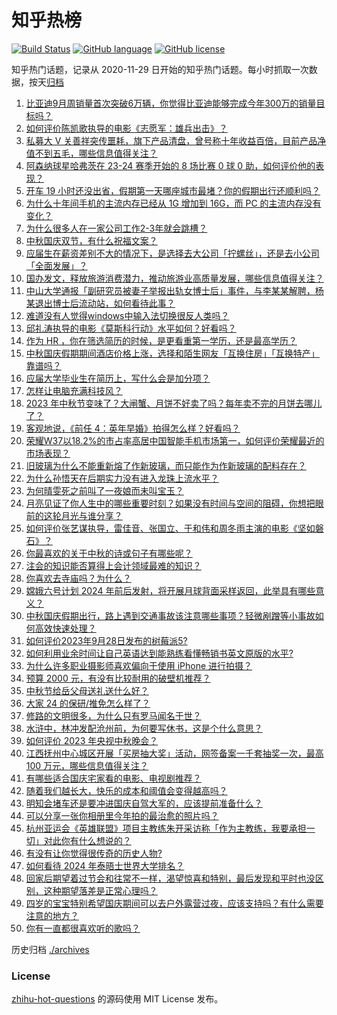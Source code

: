 # 知乎热榜
[![Build Status](https://github.com/ToWeLong/zhihu-hot-questions/workflows/CI/badge.svg)](https://github.com/ToWeLong/zhihu-hot-questions/actions)
[![GitHub language](https://img.shields.io/badge/language-golang-orange.svg)](https://golang.org/)
[![GitHub license](https://img.shields.io/github/license/ToWeLong/zhihu-hot-questions)](https://github.com/ToWeLong/zhihu-hot-questions/blob/main/LICENSE)

知乎热门话题，记录从 2020-11-29 日开始的知乎热门话题。每小时抓取一次数据，按天[归档](./archives)

<!-- BEGIN -->

1. [比亚迪9月周销量首次突破6万辆，你觉得比亚迪能够完成今年300万的销量目标吗？](https://www.zhihu.com/question/623580793)
1. [如何评价陈凯歌执导的电影《志愿军：雄兵出击》？](https://www.zhihu.com/question/623698408)
1. [私募大 V 关善祥突传噩耗，旗下产品清盘，曾号称十年收益百倍，目前产品净值不到五毛，哪些信息值得关注？](https://www.zhihu.com/question/624311062)
1. [阿森纳球星哈弗茨在 23-24 赛季开始的 8 场比赛 0 球 0 助，如何评价他的表现？](https://www.zhihu.com/question/624214277)
1. [开车 19 小时还没出省，假期第一天哪座城市最堵？你的假期出行还顺利吗？](https://www.zhihu.com/question/624349540)
1. [为什么十年间手机的主流内存已经从 1G 增加到 16G，而 PC 的主流内存没有变化？](https://www.zhihu.com/question/623647015)
1. [为什么很多人在一家公司工作2-3年就会跳槽？](https://www.zhihu.com/question/622550091)
1. [中秋国庆双节，有什么祝福文案？](https://www.zhihu.com/question/423686327)
1. [应届生在薪资差别不大的情况下，是选择去大公司「拧螺丝」，还是去小公司「全面发展」？](https://www.zhihu.com/question/622558831)
1. [国办发文，释放旅游消费潜力，推动旅游业高质量发展，哪些信息值得关注？](https://www.zhihu.com/question/624307478)
1. [中山大学通报「副研究员被妻子举报出轨女博士后」事件，与李某某解聘，杨某退出博士后流动站，如何看待此事？](https://www.zhihu.com/question/624287367)
1. [难道没有人觉得windows中输入法切换很反人类吗？](https://www.zhihu.com/question/50536180)
1. [邱礼涛执导的电影《莫斯科行动》水平如何？好看吗？](https://www.zhihu.com/question/624164404)
1. [作为 HR ，你在筛选简历的时候，是更看重第一学历，还是最高学历？](https://www.zhihu.com/question/622553950)
1. [中秋国庆假期期间酒店价格上涨，选择和陌生网友「互换住房」「互换特产」靠谱吗？](https://www.zhihu.com/question/624346052)
1. [应届大学毕业生在简历上，写什么会是加分项？](https://www.zhihu.com/question/622553980)
1. [怎样让电脑充满科技风？](https://www.zhihu.com/question/619067222)
1. [2023 年中秋节变味了？大闸蟹、月饼不好卖了吗？每年卖不完的月饼去哪儿了？](https://www.zhihu.com/question/624273495)
1. [客观地说，《前任 4：英年早婚》拍得怎么样？好看吗？](https://www.zhihu.com/question/623439956)
1. [荣耀W37以18.2%的市占率高居中国智能手机市场第一，如何评价荣耀最近的市场表现？](https://www.zhihu.com/question/623847906)
1. [旧玻璃为什么不能重新熔了作新玻璃，而只能作为作新玻璃的配料存在？](https://www.zhihu.com/question/554085292)
1. [为什么孙悟天在后期实力没有进入龙珠上流水平？](https://www.zhihu.com/question/387882662)
1. [为何晴雯死之前叫了一夜娘而未叫宝玉？](https://www.zhihu.com/question/23873240)
1. [月亮见证了你人生中的哪些重要时刻？如果没有时间与空间的阻碍，你想把眼前的这轮月光与谁分享？](https://www.zhihu.com/question/621491714)
1. [如何评价张艺谋执导，雷佳音、张国立、于和伟和周冬雨主演的电影《坚如磐石》？](https://www.zhihu.com/question/547216986)
1. [你最喜欢的关于中秋的诗或句子有哪些呢？](https://www.zhihu.com/question/624200146)
1. [注会的知识能否算得上会计领域最难的知识？](https://www.zhihu.com/question/450682163)
1. [你喜欢去寺庙吗？为什么？](https://www.zhihu.com/question/623690752)
1. [嫦娥六号计划 2024 年前后发射，将开展月球背面采样返回，此举具有哪些意义？](https://www.zhihu.com/question/624279698)
1. [中秋国庆假期出行，路上遇到交通事故该注意哪些事项？轻微剐蹭等小事故如何高效快速处理？](https://www.zhihu.com/question/624270341)
1. [如何评价2023年9月28日发布的树莓派5?](https://www.zhihu.com/question/624165420)
1. [如何利用业余时间让自己英语达到能熟练看懂畅销书英文原版的水平?](https://www.zhihu.com/question/621249440)
1. [为什么许多职业摄影师喜欢偏向于使用 iPhone 进行拍摄？](https://www.zhihu.com/question/555682701)
1. [预算 2000 元，有没有比较耐用的破壁机推荐？](https://www.zhihu.com/question/591687817)
1. [中秋节给岳父母送礼送什么好？](https://www.zhihu.com/question/24943019)
1. [大家 24 的保研/推免怎么样了？](https://www.zhihu.com/question/537883625)
1. [修路的文明很多，为什么只有罗马闻名于世？](https://www.zhihu.com/question/623760294)
1. [水浒中，林冲发配沧州前，为何要写休书，这是个什么意思？](https://www.zhihu.com/question/622626673)
1. [如何评价 2023 年央视中秋晚会？](https://www.zhihu.com/question/623988567)
1. [江西抚州中心城区开展「买房抽大奖」活动，网签备案一千套抽奖一次，最高 100 万元，哪些信息值得关注？](https://www.zhihu.com/question/624285729)
1. [有哪些适合国庆宅家看的电影、电视剧推荐？](https://www.zhihu.com/question/623676699)
1. [随着我们越长大，快乐的成本和阈值会变得越高吗？](https://www.zhihu.com/question/623695548)
1. [明知会堵车还是要冲进国庆自驾大军的，应该提前准备什么？](https://www.zhihu.com/question/624056953)
1. [可以分享一张你相册里今年拍的最治愈的照片吗？](https://www.zhihu.com/question/617880108)
1. [杭州亚运会《英雄联盟》项目主教练朱开采访称「作为主教练，我要承担一切」对此你有什么想说的？](https://www.zhihu.com/question/624149079)
1. [有没有让你觉得很传奇的历史人物?](https://www.zhihu.com/question/624182841)
1. [如何看待 2024 年泰晤士世界大学排名？](https://www.zhihu.com/question/624105975)
1. [回家后期望着过节会和往常不一样，渴望惊喜和特别，最后发现和平时也没区别，这种期望落差是正常心理吗？](https://www.zhihu.com/question/621811303)
1. [四岁的宝宝特别希望国庆期间可以去户外露营过夜，应该支持吗？有什么需要注意的地方？](https://www.zhihu.com/question/512691812)
1. [你有一直都很喜欢听的歌吗？](https://www.zhihu.com/question/624171619)

<!-- END -->

历史归档 [./archives](./archives)


### License
[zhihu-hot-questions](https://github.com/towelong/zhihu-hot-questions) 的源码使用 MIT License 发布。